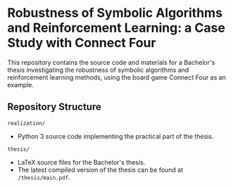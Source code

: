 # Robustness of Symbolic Algorithms and Reinforcement Learning: a Case Study with Connect Four

This repository contains the source code and materials for a Bachelor's thesis investigating the robustness of symbolic algorithms and reinforcement learning methods, using the board game Connect Four as an example.

## Repository Structure

`realization/`
- Python 3 source code implementing the practical part of the thesis.

`thesis/`
-  LaTeX source files for the Bachelor's thesis.
-  The latest compiled version of the thesis can be found at `/thesis/main.pdf`.
